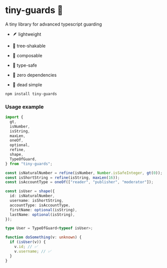 # tiny-guards 💂

A tiny library for advanced typescript guarding

- 🪶 lightweight

- 🍃 tree-shakable

- 🧱 composable

- 👮 type-safe

- 🔗 zero dependencies

- 🌚 dead simple

```bash
npm install tiny-guards
```

### Usage example

```typescript
import {
  gt,
  isNumber,
  isString,
  maxLen,
  oneOf,
  optional,
  refine,
  shape,
  TypeOfGuard,
} from "tiny-guards";

const isNaturalNumber = refine(isNumber, Number.isSafeInteger, gt(0));
const isShortString = refine(isString, maxLen(16));
const isAccountType = oneOf(["reader", "publisher", "moderator"]);

const isUser = shape({
  id: isNaturalNumber,
  username: isShortString,
  accountType: isAccountType,
  firstName: optional(isString),
  lastName: optional(isString),
});

type User = TypeOfGuard<typeof isUser>;

function doSomething(v: unknown) {
  if (isUser(v)) {
    v.id; // ✅
    v.username; // ✅
  }
}
```
